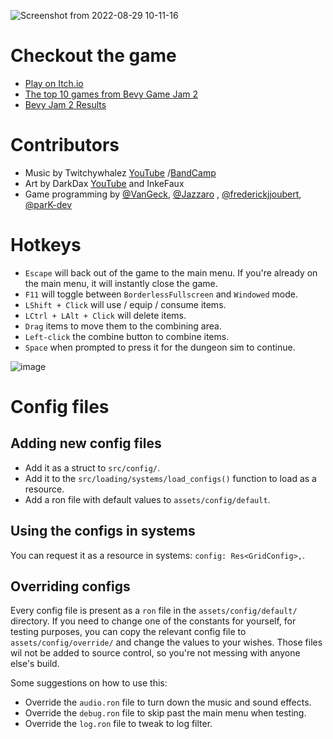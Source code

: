 ![Screenshot from 2022-08-29 10-11-16](https://user-images.githubusercontent.com/77372584/187178819-a0b02458-d273-49c0-b123-5d46fa84f347.png)

# Checkout the game

- [Play on Itch.io](https://park-dev.itch.io/loot-goblin)
- [The top 10 games from Bevy Game Jam 2](https://youtu.be/VBMzaMEOhFI?t=1154)
- [Bevy Jam 2 Results](https://itch.io/jam/bevy-jam-2/results)

# Contributors

- Music by Twitchywhalez [YouTube](https://www.youtube.com/channel/UCSjKBALUTiv8prOCSqdu3xA)
  /[BandCamp](https://twitchywhalez.bandcamp.com/)
- Art by DarkDax [YouTube](https://www.youtube.com/darkdax) and InkeFaux
- Game programming by [@VanGeck](https://github.com/vanGeck), [@Jazzaro](https://github.com/Jazarro)
  , [@frederickjjoubert](https://github.com/frederickjjoubert), [@parK-dev](https://github.com/parK-dev)

# Hotkeys

- `Escape` will back out of the game to the main menu. If you're already on the main menu, it will instantly close the
  game.
- `F11` will toggle between `BorderlessFullscreen` and `Windowed` mode.
- `LShift + Click` will use / equip / consume items.
- `LCtrl + LAlt + Click` will delete items.
- `Drag` items to move them to the combining area.
- `Left-click` the combine button to combine items.
- `Space` when prompted to press it for the dungeon sim to continue.

![image](https://user-images.githubusercontent.com/77372584/187132899-5bfc5d74-efbe-4e23-a9d3-8ab93021d9ae.png)

# Config files

## Adding new config files

- Add it as a struct to `src/config/`.
- Add it to the `src/loading/systems/load_configs()` function to load as a resource.
- Add a ron file with default values to `assets/config/default`.

## Using the configs in systems

You can request it as a resource in systems: `config: Res<GridConfig>,`.

## Overriding configs

Every config file is present as a `ron` file in the `assets/config/default/` directory. If you need to change one of the
constants for yourself, for testing purposes, you can copy the relevant config file to `assets/config/override/` and
change the values to your wishes. Those files wil not be added to source control, so you're not messing with anyone
else's build.

Some suggestions on how to use this:

- Override the `audio.ron` file to turn down the music and sound effects.
- Override the `debug.ron` file to skip past the main menu when testing.
- Override the `log.ron` file to tweak to log filter.
